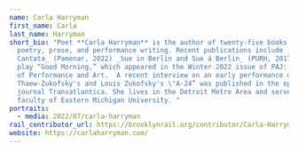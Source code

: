```yaml
---
name: Carla Harryman
first_name: Carla
last_name: Harryman
short_bio: "Poet **Carla Harryman** is the author of twenty-five books of
  poetry, prose, and performance writing. Recent publications include _Cloud
  Cantata_ (Pamenar, 2022) _Sue in Berlin and Sue á Berlin_ (PURH, 2017) and the
  play “Good Morning,” which appeared in the Winter 2022 issue of PAJ: A Journal
  of Performance and Art.  A recent interview on an early performance of Celia
  Thaew-Zukofsky's and Louis Zukofsky's \"A-24” was published in the open source
  journal Transatlantica. She lives in the Detroit Metro Area and serves on the
  faculty of Eastern Michigan University. "
portraits:
  - media: 2022/07/carla-harryman
rail_contributor_url: https://brooklynrail.org/contributor/Carla-Harryman
website: https://carlaharryman.com/
---
```


